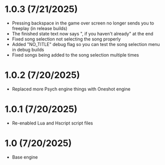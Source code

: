 # 1.0.3 (7/21/2025)
- Pressing backspace in the game over screen no longer sends you to freeplay (in release builds)
- The finished state text now says ", if you haven't already" at the end
- Fixed song selection not selecting the song properly
- Added "NO_TITLE" debug flag so you can test the song selection menu in debug builds
- Fixed songs being added to the song selection multiple times

# 1.0.2 (7/20/2025)
- Replaced more Psych engine things with Oneshot engine

# 1.0.1 (7/20/2025)
- Re-enabled Lua and Hscript script files

# 1.0 (7/20/2025)
- Base engine